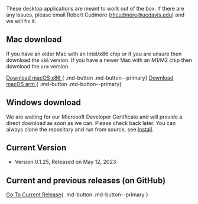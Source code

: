 These desktop applications are meant to work out of the box. If there are any issues, please email Robert Cudmore (rhcudmore@ucdavis.edu) and we will fix it.

## Mac download

If you have an older Mac with an Intel/x86 chip or if you are unsure then download the `x86` version. If you have a newer Mac with an M1/M2 chip then download the `arm` version.

[Download macOS x86 ](https://github.com/cudmore/SanPy/releases/download/v0.1.25/SanPy-macOS-x86.zip){ .md-button .md-button--primary}
[Download macOS arm ](https://github.com/cudmore/SanPy/releases/download/v0.1.25/SanPy-macOS-arm.zip){ .md-button .md-button--primary}

## Windows download

We are waiting for our Microsoft Developer Certificate and will provide a direct download as soon as we can. Please check back later. You can always clone the repository and run from source, see [Install](install.md).

## Current Version
 - Version 0.1.25, Released on May 12, 2023

## Current and previous releases (on GitHub)

[Go To Current Release](https://github.com/cudmore/SanPy/releases){ .md-button .md-button--primary }

